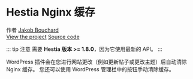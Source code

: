 # Hestia Nginx 缓存

作者
[Jakob Bouchard](https://github.com/jakobbouchard/)  
[View the project](https://wordpress.org/plugins/hestia-nginx-cache/)
[Source code](https://github.com/jakobbouchard/hestia-nginx-cache)

::: tip 注意
需要 **Hestia 版本 >= 1.8.0**，因为它使用最新的 API。
:::

WordPress 插件会在您进行网站更改（例如更新帖子或更改主题）后自动清除 Nginx 缓存。 您还可以使用 WordPress 管理栏中的按钮手动清除缓存。
